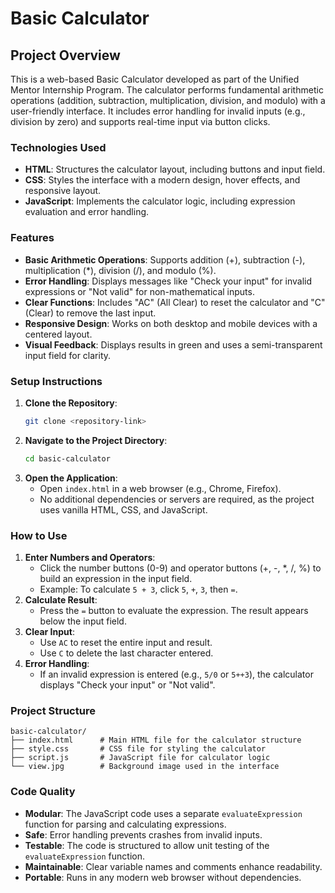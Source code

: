 # Basic Calculator

## Project Overview
This is a web-based Basic Calculator developed as part of the Unified Mentor Internship Program. The calculator performs fundamental arithmetic operations (addition, subtraction, multiplication, division, and modulo) with a user-friendly interface. It includes error handling for invalid inputs (e.g., division by zero) and supports real-time input via button clicks.

### Technologies Used
- **HTML**: Structures the calculator layout, including buttons and input field.
- **CSS**: Styles the interface with a modern design, hover effects, and responsive layout.
- **JavaScript**: Implements the calculator logic, including expression evaluation and error handling.

### Features
- **Basic Arithmetic Operations**: Supports addition (+), subtraction (-), multiplication (*), division (/), and modulo (%).
- **Error Handling**: Displays messages like "Check your input" for invalid expressions or "Not valid" for non-mathematical inputs.
- **Clear Functions**: Includes "AC" (All Clear) to reset the calculator and "C" (Clear) to remove the last input.
- **Responsive Design**: Works on both desktop and mobile devices with a centered layout.
- **Visual Feedback**: Displays results in green and uses a semi-transparent input field for clarity.

### Setup Instructions
1. **Clone the Repository**:
   ```bash
   git clone <repository-link>
   ```
2. **Navigate to the Project Directory**:
   ```bash
   cd basic-calculator
   ```
3. **Open the Application**:
   - Open `index.html` in a web browser (e.g., Chrome, Firefox).
   - No additional dependencies or servers are required, as the project uses vanilla HTML, CSS, and JavaScript.

### How to Use
1. **Enter Numbers and Operators**:
   - Click the number buttons (0-9) and operator buttons (+, -, *, /, %) to build an expression in the input field.
   - Example: To calculate `5 + 3`, click `5`, `+`, `3`, then `=`.
2. **Calculate Result**:
   - Press the `=` button to evaluate the expression. The result appears below the input field.
3. **Clear Input**:
   - Use `AC` to reset the entire input and result.
   - Use `C` to delete the last character entered.
4. **Error Handling**:
   - If an invalid expression is entered (e.g., `5/0` or `5++3`), the calculator displays "Check your input" or "Not valid".

### Project Structure
```
basic-calculator/
├── index.html      # Main HTML file for the calculator structure
├── style.css       # CSS file for styling the calculator
├── script.js       # JavaScript file for calculator logic
└── view.jpg        # Background image used in the interface
```

### Code Quality
- **Modular**: The JavaScript code uses a separate `evaluateExpression` function for parsing and calculating expressions.
- **Safe**: Error handling prevents crashes from invalid inputs.
- **Testable**: The code is structured to allow unit testing of the `evaluateExpression` function.
- **Maintainable**: Clear variable names and comments enhance readability.
- **Portable**: Runs in any modern web browser without dependencies.

